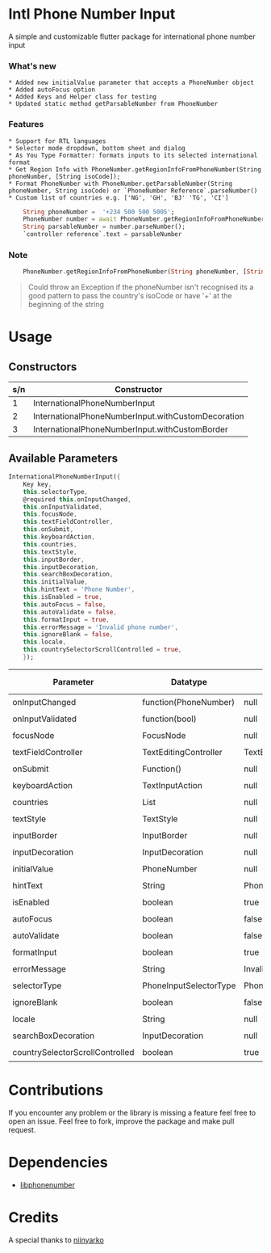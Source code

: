 # Intl Phone Number Input

A simple and customizable flutter package for international phone number input

### What's new
    * Added new initialValue parameter that accepts a PhoneNumber object
    * Added autoFocus option
    * Added Keys and Helper class for testing
    * Updated static method getParsableNumber from PhoneNumber

### Features
    * Support for RTL languages
    * Selector mode dropdown, bottom sheet and dialog
    * As You Type Formatter: formats inputs to its selected international format
    * Get Region Info with PhoneNumber.getRegionInfoFromPhoneNumber(String phoneNumber, [String isoCode]);
    * Format PhoneNumber with PhoneNumber.getParsableNumber(String phoneNumber, String isoCode) or `PhoneNumber Reference`.parseNumber()
    * Custom list of countries e.g. ['NG', 'GH', 'BJ' 'TG', 'CI']
    
```dart
    String phoneNumber =  '+234 500 500 5005';
    PhoneNumber number = await PhoneNumber.getRegionInfoFromPhoneNumber(phoneNumber);
    String parsableNumber = number.parseNumber();
    `controller reference`.text = parsableNumber
```    

### Note
``` dart
    PhoneNumber.getRegionInfoFromPhoneNumber(String phoneNumber, [String isoCode])
```
> Could throw an Exception if the phoneNumber isn't recognised its a good pattern to pass the country's isoCode or have '+' at the beginning of the string

# Usage
## Constructors

| s/n | Constructor                                             |
| --- | ------------------------------------------------------- |
|  1  | InternationalPhoneNumberInput                           |
|  2  | InternationalPhoneNumberInput.withCustomDecoration      |
|  3  | InternationalPhoneNumberInput.withCustomBorder          |

## Available Parameters

```dart
InternationalPhoneNumberInput({
    Key key,
    this.selectorType,
    @required this.onInputChanged,
    this.onInputValidated,
    this.focusNode,
    this.textFieldController,
    this.onSubmit,
    this.keyboardAction,
    this.countries,
    this.textStyle,
    this.inputBorder,
    this.inputDecoration,
    this.searchBoxDecoration,
    this.initialValue,
    this.hintText = 'Phone Number',
    this.isEnabled = true,
    this.autoFocus = false,
    this.autoValidate = false,
    this.formatInput = true,
    this.errorMessage = 'Invalid phone number',
    this.ignoreBlank = false,
    this.locale,
    this.countrySelectorScrollControlled = true,
    });
```

| Parameter                     | Datatype          |    Initial Value     |    Default [1]     |   Decoration [2]   |  CustomBorder [3]  |
|-------------------------------|-------------------|----------------------|--------------------|--------------------|--------------------|
| onInputChanged                | function(PhoneNumber)  |        null          | :heavy_check_mark: | :heavy_check_mark: | :heavy_check_mark: |
| onInputValidated              | function(bool)    |        null          | :heavy_check_mark: | :heavy_check_mark: | :heavy_check_mark: |
| focusNode                     | FocusNode         |        null          | :heavy_check_mark: | :heavy_check_mark: | :heavy_check_mark: |
| textFieldController           | TextEditingController  |   TextEditingController() | :heavy_check_mark: | :heavy_check_mark: | :heavy_check_mark: |
| onSubmit                      | Function()        |        null          | :heavy_check_mark: | :heavy_check_mark: | :heavy_check_mark: |
| keyboardAction                | TextInputAction   |        null          | :heavy_check_mark: | :heavy_check_mark: | :heavy_check_mark: |
| countries                     | List<string>      |        null          | :heavy_check_mark: | :heavy_check_mark: | :heavy_check_mark: |
| textStyle                     | TextStyle         |        null          | :heavy_check_mark: | :heavy_check_mark: | :heavy_check_mark: |
| inputBorder                   | InputBorder       |        null          | :heavy_check_mark: |        :x:         | :heavy_check_mark: |
| inputDecoration               | InputDecoration   |        null          | :heavy_check_mark: | :heavy_check_mark: |        :x:         |
| initialValue                  | PhoneNumber       |        null          | :heavy_check_mark: | :heavy_check_mark: | :heavy_check_mark: |
| hintText                      | String            |     Phone Number     | :heavy_check_mark: |        :x:         | :heavy_check_mark: |
| isEnabled                     | boolean           |        true          | :heavy_check_mark: | :heavy_check_mark: | :heavy_check_mark: |
| autoFocus                     | boolean           |        false         | :heavy_check_mark: | :heavy_check_mark: | :heavy_check_mark: |
| autoValidate                  | boolean           |        false         | :heavy_check_mark: | :heavy_check_mark: | :heavy_check_mark: |
| formatInput                   | boolean           |        true          | :heavy_check_mark: | :heavy_check_mark: | :heavy_check_mark: |
| errorMessage                  | String            | Invalid phone number | :heavy_check_mark: |        :x:         | :heavy_check_mark: |
| selectorType                  | PhoneInputSelectorType  | PhoneInputSelectorType.DROPDOWN | :heavy_check_mark: | :heavy_check_mark: | :heavy_check_mark: |
| ignoreBlank                   | boolean           | false | :heavy_check_mark: | :heavy_check_mark: | :heavy_check_mark: |
| locale                        | String            | null | :heavy_check_mark: | :heavy_check_mark: | :heavy_check_mark: |
| searchBoxDecoration           | InputDecoration   |        null          | :heavy_check_mark: | :heavy_check_mark: | :x: |
| countrySelectorScrollControlled | boolean           |        true          | :heavy_check_mark: | :heavy_check_mark: | :heavy_check_mark: |

# Contributions
If you encounter any problem or the library is missing a feature feel free to open an issue. Feel free to fork, improve the package and make pull request.

# Dependencies

* [libphonenumber](https://pub.dev/packages/libphonenumber)

# Credits

A special thanks to [niinyarko](https://github.com/niinyarko/flutter-international-phone-input)
